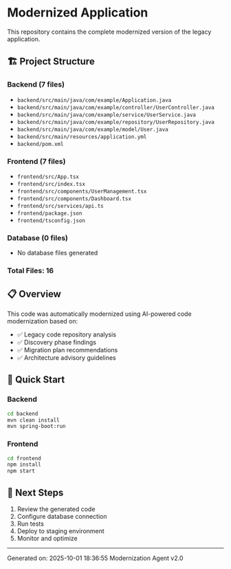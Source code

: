 # Modernized Application

This repository contains the complete modernized version of the legacy application.

## 🏗️ Project Structure

### Backend (7 files)
- `backend/src/main/java/com/example/Application.java`
- `backend/src/main/java/com/example/controller/UserController.java`
- `backend/src/main/java/com/example/service/UserService.java`
- `backend/src/main/java/com/example/repository/UserRepository.java`
- `backend/src/main/java/com/example/model/User.java`
- `backend/src/main/resources/application.yml`
- `backend/pom.xml`

### Frontend (7 files)
- `frontend/src/App.tsx`
- `frontend/src/index.tsx`
- `frontend/src/components/UserManagement.tsx`
- `frontend/src/components/Dashboard.tsx`
- `frontend/src/services/api.ts`
- `frontend/package.json`
- `frontend/tsconfig.json`

### Database (0 files)
- No database files generated

### Total Files: 16

## 📋 Overview

This code was automatically modernized using AI-powered code modernization based on:
- ✅ Legacy code repository analysis
- ✅ Discovery phase findings
- ✅ Migration plan recommendations
- ✅ Architecture advisory guidelines

## 🚀 Quick Start

### Backend
```bash
cd backend
mvn clean install
mvn spring-boot:run
```

### Frontend
```bash
cd frontend
npm install
npm start
```

## 📝 Next Steps

1. Review the generated code
2. Configure database connection
3. Run tests
4. Deploy to staging environment
5. Monitor and optimize

---
Generated on: 2025-10-01 18:36:55
Modernization Agent v2.0
